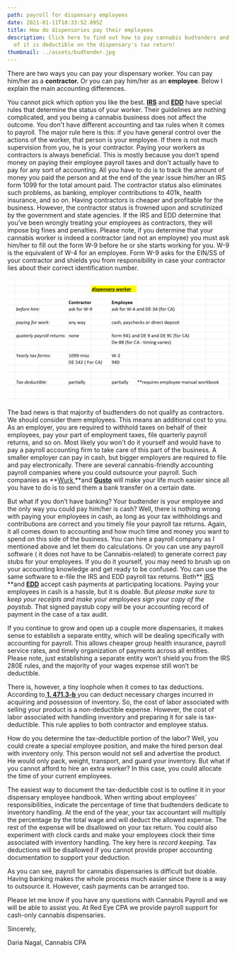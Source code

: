 ```yaml
---
path: payroll for dispensary employees
date: 2021-01-11T18:33:52.895Z
title: How do dispensaries pay their employees
description: Click here to find out how to pay cannabis budtenders and how much
  of it is deductible on the dispensary's tax return!
thumbnail: ../assets/budtender.jpg
---
```

There are two ways you can pay your dispensary worker.
You can pay him/her as a **contractor.** Or you can pay him/her as an **employee**.  Below I explain the main accounting differences.

You cannot pick which option you like the best. **[IRS](https://www.irs.gov/businesses/small-businesses-self-employed/independent-contractor-defined)** and **[EDD](https://www.edd.ca.gov/pdf_pub_ctr/de38.pdf)** have special rules that determine the status of your worker. Their guidelines are nothing complicated, and you being a cannabis business does not affect the outcome. You don't have different accounting and tax rules when it comes to payroll. The major rule here is this: if you have general control over the actions of the worker, that person is your employee. If there is not much supervision from you, he is your contractor.
Paying your workers as contractors is always beneficial. This is mostly because you don’t spend money on paying their employee payroll taxes and don't actually have to pay for any sort of accounting. All you have to do is to track the amount of money you paid the person and at the end of the year issue him/her an IRS form 1099 for the total amount paid. The contractor status also eliminates such problems, as banking, employer contributions to 401k, health insurance, and so on. Having contractors is cheaper and profitable for the business. However, the contractor status is frowned upon and scrutinized by the government and state agencies. If the IRS and EDD determine that you’ve been wrongly treating your employees as contractors, they will impose big fines and penalties.
Please note, if you determine that your cannabis worker is indeed a contractor (and not an employee) you must ask him/her to fill out the form W-9 before he or she starts working for you. W-9 is the equivalent of W-4 for an employee. Form W-9 asks for the EIN/SS of your contractor and shields you from responsibility in case your contractor lies about their correct identification number. 

![dispensary payroll](../assets/dispensary-payroll.png "dispensary payroll explanation")

The bad news is that majority of budtenders do not qualify as contractors. We should consider them employees. This means an additional cost to you. As an employer, you are required to withhold taxes on behalf of their employees, pay your part of employment taxes, file quarterly payroll returns, and so on. Most likely you won't do it yourself and would have to pay a payroll accounting firm to take care of this part of the business. A smaller employer can pay in cash, but bigger employers are required to file and pay electronically. There are several cannabis-friendly accounting payroll companies where you could outsource your payroll. Such companies as **[Wurk ](https://www.enjoywurk.com/)**and **[Gusto](https://gusto.com/)** will make your life much easier since all you have to do is to send them a bank transfer on a certain date. 

But what if you don’t have banking? Your budtender is your employee and the only way you could pay him/her is cash? Well, there is nothing wrong with paying your employees in cash, as long as your tax withholdings and contributions are correct and you timely file your payroll tax returns. Again, it all comes down to accounting and how much time and money you want to spend on this side of the business. You can hire a payroll company as I mentioned above and let them do calculations. Or you can use any payroll software ( it does not have to be Cannabis-related) to generate correct pay stubs for your employees. If you do it yourself, you may need to brush up on your accounting knowledge and get ready to be confused. You can use the same software to e-file the IRS and EDD payroll tax returns. Both** [IRS ](https://www.irs.gov/payments/pay-with-cash-at-a-retail-partner)**and **[EDD](ps://edd.ca.gov/Payroll_Taxes/Cannabis_Industry_Payroll_Tax_Reporting.htm)** accept cash payments at participating locations. Paying your employees in cash is a hassle, but it is doable. But *please make sure to keep your receipts and make your employees sign your copy of the paystub.* That signed paystub copy will be your accounting record of payment in the case of a tax audit.

If you continue to grow and open up a couple more dispensaries, it makes sense to establish a separate entity, which will be dealing specifically with accounting for payroll. This allows cheaper group health insurance, payroll service rates, and timely organization of payments across all entities. Please note, just establishing a separate entity won’t shield you from the IRS 280E rules, and the majority of your wages expense still won’t be deductible.

There is, however, a tiny loophole when it comes to tax deductions. According to[ **1. 471.3-b** ](https://www.law.cornell.edu/cfr/text/26/1.471-3)you can deduct necessary charges incurred in [](https://www.law.cornell.edu/definitions/index.php?width=840&height=800&iframe=true&def_id=b4fd2f5787c50dec454d78d426690823&term_occur=999&term_src=Title:26:Chapter:I:Subchapter:A:Part:1:Subjgrp:7:1.471-3)acquiring and possession of inventory. So, the cost of labor associated with selling your product is a non-deductible expense. However, the cost of labor associated with handling inventory and preparing it for sale is tax-deductible. This rule applies to both contractor and employee status.

How do you determine the tax-deductible portion of the labor? Well, you could create a special employee position, and make the hired person deal with inventory only. This person would not sell and advertise the product. He would only pack, weight, transport, and guard your inventory. But what if you cannot afford to hire an extra worker? In this case, you could allocate the time of your current employees.

The easiest way to document the tax-deductible cost is to outline it in your dispensary employee handbook. When writing about employees’ responsibilities, indicate the percentage of time that budtenders dedicate to inventory handling. At the end of the year, your tax accountant will multiply the percentage by the total wage and will deduct the allowed expense. The rest of the expense will be disallowed on your tax return. You could also experiment with clock cards and make your employees clock their time associated with inventory handling. The key here is *record keeping*. Tax deductions will be disallowed if you cannot provide proper accounting documentation to support your deduction.

As you can see, payroll for cannabis dispensaries is difficult but doable. Having banking makes the whole process much easier since there is a way to outsource it. However, cash payments can be arranged too.

Please let me know if you have any questions with Cannabis Payroll and we will be able to assist you. At Red Eye CPA we provide payroll support for cash-only cannabis dispensaries.

Sincerely,

Daria Nagal, Cannabis CPA